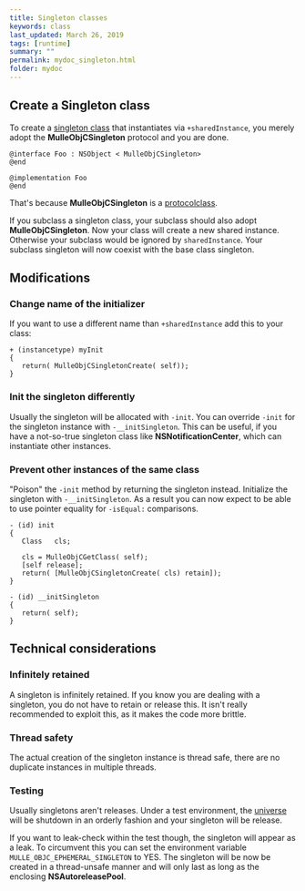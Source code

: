 ```yaml
---
title: Singleton classes
keywords: class
last_updated: March 26, 2019
tags: [runtime]
summary: ""
permalink: mydoc_singleton.html
folder: mydoc
---
```


## Create a Singleton class

To create a [singleton class](http://www.galloway.me.uk/tutorials/singleton-classes/) that instantiates
via `+sharedInstance`, you merely adopt the **MulleObjCSingleton** protocol and you are done.

```
@interface Foo : NSObject < MulleObjCSingleton>
@end

@implementation Foo
@end
```

That's because **MulleObjCSingleton** is a [protocolclass](mydoc_protocolclass.html).

If you subclass a singleton class, your subclass should also adopt  **MulleObjCSingleton**. Now your class will create a new
shared instance. Otherwise your subclass would be ignored by `sharedInstance`. Your subclass singleton will now coexist with the base class singleton.

## Modifications

### Change name of the initializer

If you want to use a different name than `+sharedInstance` add this to your class:

```
+ (instancetype) myInit
{
   return( MulleObjCSingletonCreate( self));
}
```

###  Init the singleton differently

Usually the singleton will be allocated with `-init`. You can override `-init` for the singleton instance with `-__initSingleton`.
This can be useful, if you have a not-so-true singleton class like **NSNotificationCenter**, which can instantiate other instances.


### Prevent other instances of the same class

"Poison" the `-init` method by returning the singleton instead. Initialize the singleton with `-__initSingleton`.
As a result you can now expect to be able to use pointer equality for `-isEqual:` comparisons.

```
- (id) init
{
   Class   cls;

   cls = MulleObjCGetClass( self);
   [self release];
   return( [MulleObjCSingletonCreate( cls) retain]);
}

- (id) __initSingleton
{
   return( self);
}
```

## Technical considerations

### Infinitely retained

A singleton is infinitely retained. If you know you are dealing with a singleton, you do not have to retain or release
this. It isn't really recommended to exploit this, as it makes the code more brittle.

### Thread safety

The actual creation of the singleton instance is thread safe, there are no duplicate instances in multiple threads.


### Testing

Usually singletons aren't releases. Under a test environment, the [universe](mydoc_protocolclass.html) will be shutdown
in an orderly fashion and your singleton will be release.

If you want to leak-check within the test though, the singleton will appear as a leak. To circumvent this you can set
the environment variable `MULLE_OBJC_EPHEMERAL_SINGLETON` to YES. The singleton will be now be created in a thread-unsafe
manner and will only last as long as the enclosing **NSAutoreleasePool**.







